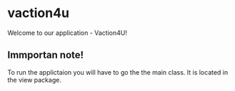 # vaction4u

Welcome to our application - Vaction4U! 

## Immportan note!

To run the applictaion you will have to go the the main class. 
It is located in the view package.
